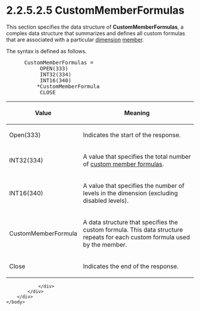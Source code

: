 <html dir="LTR" xmlns:mshelp="http://msdn.microsoft.com/mshelp" xmlns:ddue="http://ddue.schemas.microsoft.com/authoring/2003/5" xmlns:xlink="http://www.w3.org/1999/xlink" xmlns:tool="http://www.microsoft.com/tooltip">
    <head>
        <meta http-equiv="Content-Type" content="text/html; CHARSET=utf-8"></meta>
        <meta name="save" content="history"></meta>
        <title>2.2.5.2.5 CustomMemberFormulas</title>
        <xml>
            <mshelp:toctitle title="2.2.5.2.5 CustomMemberFormulas"></mshelp:toctitle>
            <mshelp:rltitle title="[MS-SSAS8]: CustomMemberFormulas"></mshelp:rltitle>
            <mshelp:keyword index="A" term="b5be7790-d9c1-4729-97cd-d02c6cc249ea"></mshelp:keyword>
            <mshelp:attr name="DCSext.ContentType" value="open specification"></mshelp:attr>
            <mshelp:attr name="AssetID" value="b5be7790-d9c1-4729-97cd-d02c6cc249ea"></mshelp:attr>
            <mshelp:attr name="TopicType" value="kbRef"></mshelp:attr>
            <mshelp:attr name="DCSext.Title" value="[MS-SSAS8]: CustomMemberFormulas" />
        </xml>
    </head>
    <body>
        <div id="header">
            <h1 class="heading">2.2.5.2.5 CustomMemberFormulas</h1>
        </div>
        <div id="mainSection">
            <div id="mainBody">
                <div id="allHistory" class="saveHistory"></div>
                <div id="sectionSection0" class="section" name="collapseableSection">
                    

<p>This section specifies the data structure of <b>CustomMemberFormulas</b>,
a complex data structure that summarizes and defines all custom formulas that
are associated with a particular <a href="c527450b-f5bd-424b-8c98-ba6365288f35.md#gt_70d18eb1-eb3c-48f8-b0cd-7140f206406c">dimension</a> <a href="c527450b-f5bd-424b-8c98-ba6365288f35.md#gt_5d78ca78-a9b1-4791-8126-bf9494304b11">member</a>.</p>

<p>The syntax is defined as follows.           </p>

<dl>
<dd>
<div><pre> CustomMemberFormulas =
      OPEN(333)
      INT32(334)
      INT16(340)
     *CustomMemberFormula
      CLOSE
</pre></div>
</dd></dl>

<table>
 <thead>
  <tr>
   <th>
   <p>Value</p>
   </th>
   <th>
   <p>Meaning</p>
   </th>
  </tr>
 </thead>
 <tr>
  <td>
  <p>Open(333)</p>
  </td>
  <td>
  <p>Indicates the start of the response.</p>
  </td>
 </tr>
 <tr>
  <td>
  <p>INT32(334)</p>
  </td>
  <td>
  <p>A value that specifies the total number of <a href="c527450b-f5bd-424b-8c98-ba6365288f35.md#gt_f33d1911-0ba4-471d-8190-c6bada87da9c">custom member formulas</a>.</p>
  </td>
 </tr>
 <tr>
  <td>
  <p>INT16(340)</p>
  </td>
  <td>
  <p>A value that specifies the number of levels in the
  dimension (excluding disabled levels).</p>
  </td>
 </tr>
 <tr>
  <td>
  <p>CustomMemberFormula</p>
  </td>
  <td>
  <p>A data structure that specifies the custom formula.
  This data structure repeats for each custom formula used by the member.</p>
  </td>
 </tr>
 <tr>
  <td>
  <p>Close</p>
  </td>
  <td>
  <p>Indicates the end of the response.</p>
  </td>
 </tr>
</table>

<p> </p>


                </div>
            </div>
        </div>
    </body>
</html>